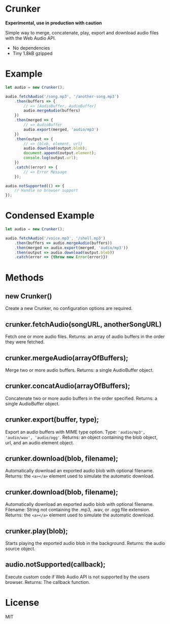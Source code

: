 # Crunker

**Experimental, use in production with caution**

Simple way to merge, concatenate, play, export and download audio files with the Web Audio API.

* No dependencies
* Tiny 1.8kB gzipped

# Example

```javascript
let audio = new Crunker();

audio.fetchAudio('/song.mp3', '/another-song.mp3')
	.then(buffers => {
		// => [AudioBuffer, AudioBuffer]
		audio.mergeAudio(buffers)
	})
	.then(merged => {
		// => AudioBuffer
		audio.export(merged, 'audio/mp3')
	})
	.then(output => {
		// => {blob, element, url}
		audio.download(output.blob);
		document.append(output.element);
		console.log(output.url);
	})
	.catch((error) => {
		// => Error Message
	});

audio.notSupported(() => {
	// Handle no browser support
});
```

# Condensed Example

```javascript
let audio = new Crunker();

audio.fetchAudio('/voice.mp3', '/shell.mp3')
	.then(buffers => audio.mergeAudio(buffers))
	.then(merged => audio.export(merged, 'audio/mp3'))
	.then(output => audio.download(output.blob))
	.catch(error => {throw new Error(error)})
```

# Methods

## new Crunker()

Create a new Crunker, no configuration options are required.

## crunker.fetchAudio(songURL, anotherSongURL)

Fetch one or more audio files.
Returns: an array of audio buffers in the order they were fetched.

## crunker.mergeAudio(arrayOfBuffers);

Merge two or more audio buffers.
Returns: a single AudioBuffer object.

## crunker.concatAudio(arrayOfBuffers);

Concatenate two or more audio buffers in the order specified.
Returns: a single AudioBuffer object.

## crunker.export(buffer, type);

Export an audio buffers with MIME type option.
Type: `'audio/mp3', 'audio/wav', 'audio/ogg'`.
Returns: an object containing the blob object, url, and an audio element object.

## crunker.download(blob, filename);

Automatically download an exported audio blob with optional filename.
Returns: the `<a></a>` element used to simulate the automatic download.

## crunker.download(blob, filename);

Automatically download an exported audio blob with optional filename.
Filename: String not containing the .mp3, .wav, or .ogg file extension.
Returns: the `<a></a>` element used to simulate the automatic download.

## crunker.play(blob);

Starts playing the exported audio blob in the background.
Returns: the audio source object.

## audio.notSupported(callback);

Execute custom code if Web Audio API is not supported by the users browser.
Returns: The callback function.

# License

MIT
